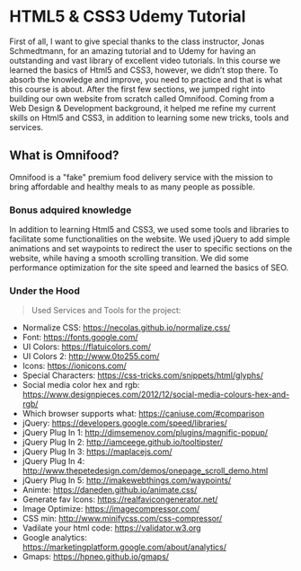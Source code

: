 # HTML5 & CSS3 Udemy Tutorial
First of all, I want to give special thanks to the class instructor, Jonas Schmedtmann, for an amazing tutorial and to Udemy for having an outstanding and vast library of excellent video tutorials. In this course we learned the basics of Html5 and CSS3, however, we didn’t stop there. To absorb the knowledge and improve, you need to practice and that is what this course is about. After the first few sections, we jumped right into building our own website from scratch called Omnifood. Coming from a Web Design & Development background, it helped me refine my current skills on Html5 and CSS3, in addition to learning some new tricks, tools and services.  

## What is Omnifood?
Omnifood is a "fake" premium food delivery service with the mission to bring affordable and healthy meals
to as many people as possible. 

### Bonus adquired knowledge
In addition to learning Html5 and CSS3, we used some tools and libraries to facilitate some functionalities on the website. We used jQuery to add simple animations and set waypoints to redirect the user to specific sections on the website, while having a smooth scrolling transition. We did some performance optimization for the site speed and learned the basics of SEO.     


### Under the Hood
> Used Services and Tools for the project:

 - Normalize CSS: https://necolas.github.io/normalize.css/    
 - Font:  https://fonts.google.com/
 - UI Colors: https://flatuicolors.com/
 - UI Colors 2: http://www.0to255.com/
 - Icons: https://ionicons.com/ 
 - Special Characters: https://css-tricks.com/snippets/html/glyphs/
 - Social media color hex and rgb: https://www.designpieces.com/2012/12/social-media-colours-hex-and-rgb/
 - Which browser supports what: https://caniuse.com/#comparison
 - jQuery: https://developers.google.com/speed/libraries/
 - jQuery Plug In 1: http://dimsemenov.com/plugins/magnific-popup/
 - jQuery Plug In 2: http://iamceege.github.io/tooltipster/
 - jQuery Plug In 3: https://maplacejs.com/
 - jQuery Plug In 4: http://www.thepetedesign.com/demos/onepage_scroll_demo.html
 - jQuery Plug In 5:  http://imakewebthings.com/waypoints/
 - Animte: https://daneden.github.io/animate.css/
 - Generate fav Icons: https://realfavicongenerator.net/
 - Image Optimize: https://imagecompressor.com/
 - CSS min: http://www.minifycss.com/css-compressor/
 - Vadilate your html code: https://validator.w3.org
 - Google analytics: https://marketingplatform.google.com/about/analytics/
 - Gmaps: https://hpneo.github.io/gmaps/
